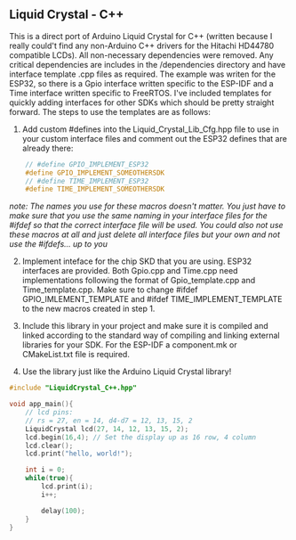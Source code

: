 ## Liquid Crystal - C++
This is a direct port of Arduino Liquid Crystal for C++ (written because I really could't find any non-Arduino C++ drivers for the Hitachi HD44780 compatible LCDs). All non-necessary dependencies were removed. Any critical dependencies are includes in the /dependencies directory and have interface template .cpp files as required. The example was writen for the ESP32, so there is a Gpio interface written specific to the ESP-IDF and a Time interface written specific to FreeRTOS. I've included templates for quickly adding interfaces for other SDKs which should be pretty straight forward. The steps to use the templates are as follows:

1) Add custom #defines into the Liquid_Crystal_Lib_Cfg.hpp file to use in your custom interface files and comment out the ESP32 defines that are already there:

```C++
    // #define GPIO_IMPLEMENT_ESP32
    #define GPIO_IMPLEMENT_SOMEOTHERSDK
    // #define TIME_IMPLEMENT_ESP32
    #define TIME_IMPLEMENT_SOMEOTHERSDK
```
*note: The names you use for these macros doesn't matter. You just have to make sure that you use the same naming in your interface files for the #ifdef so that the correct interface file will be used. You could also not use these macros at all and just delete all interface files but your own and not use the #ifdefs... up to you*

2) Implement inteface for the chip SKD that you are using. ESP32 interfaces are provided. Both Gpio.cpp and Time.cpp need implementations following the format of Gpio_template.cpp and Time_template.cpp. Make sure to change #ifdef GPIO_IMLEMENT_TEMPLATE and #ifdef TIME_IMPLEMENT_TEMPLATE to the new macros created in step 1.

3) Include this library in your project and make sure it is compiled and linked according to the standard way of compiling and linking external libraries for your SDK. For the ESP-IDF a component.mk or CMakeList.txt file is required.

4) Use the library just like the Arduino Liquid Crystal library!
```C++
#include "LiquidCrystal_C++.hpp"

void app_main(){
    // lcd pins:
    // rs = 27, en = 14, d4-d7 = 12, 13, 15, 2
    LiquidCrystal lcd(27, 14, 12, 13, 15, 2);
    lcd.begin(16,4); // Set the display up as 16 row, 4 column
    lcd.clear();
    lcd.print("hello, world!");

    int i = 0;
    while(true){
        lcd.print(i);
        i++;

        delay(100);
    }
}
```